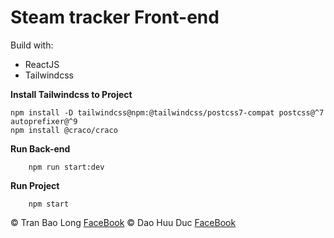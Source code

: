 # **Steam tracker Front-end**
Build with:
 - ReactJS
 - Tailwindcss

**Install Tailwindcss to Project**
```
npm install -D tailwindcss@npm:@tailwindcss/postcss7-compat postcss@^7 autoprefixer@^9
npm install @craco/craco
```

**Run Back-end**
```
	npm run start:dev
```
**Run Project**
```
	npm start
```
:copyright: Tran Bao Long [FaceBook](https://www.facebook.com/gn01n4rt)
:copyright: Dao Huu Duc [FaceBook](https://www.facebook.com/daohuuduc.910)
